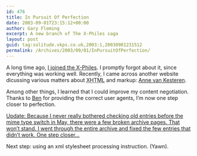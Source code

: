 ```yaml
---
id: 476
title: In Pursuit Of Perfection
date: 2003-09-01T23:15:12+00:00
author: Gary Fleming
excerpt: A new branch of The X-Philes saga
layout: post
guid: tag:solitude.vkps.co.uk,2003:1,20030901231512
permalink: /Archives/2003/09/01/InPursuitOfPerfection/
---
```

A long time ago, [I joined the X-Philes](http://solitude.vkps.co.uk/Archives/2003/05/11/TheXPhiles). I promptly forgot about it, since everything was working well. Recently, I came across another website dicussing various matters about <acronym title="eXtensible HyperText Markup Language">XHTML</acronym> and markup: [Anne van Kesteren](http://www.annevankesteren.nl/weblog/).

Among other things, I learned that I could improve my content negotiation. Thanks to [Ben](http://www.stijlstek.nl/ampersand/) for providing the correct user agents, I&#8217;m now one step closer to perfection.

<ins>Update: Because I never really bothered checking old entries before the mime type switch in May, there were a few broken archive pages. That won&#8217;t stand. I went through the entire archive and fixed the few entries that didn&#8217;t work. One step closer&#8230;</ins>

Next step: using an xml stylesheet processing instruction. (Yawn).